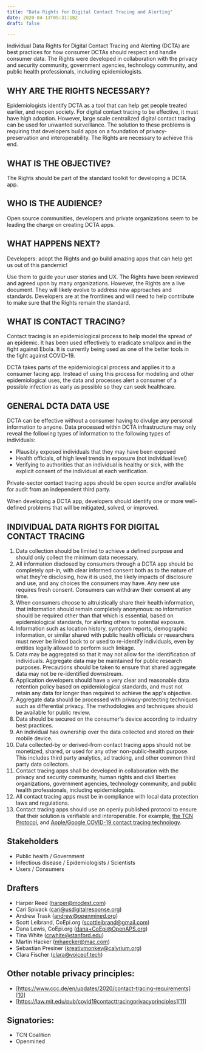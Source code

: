 ```yaml
---
title: "Data Rights for Digital Contact Tracing and Alerting"
date: 2020-04-13T05:31:18Z
draft: false

---
```


Individual Data Rights for Digital Contact Tracing and Alerting (DCTA) are best practices for how consumer DCTAs should respect and handle consumer data. The Rights were developed in collaboration with the privacy and security community, government agencies, technology community, and public health professionals, including epidemiologists. 

## WHY ARE THE RIGHTS NECESSARY?

Epidemiologists identify DCTA as a tool that can help get people treated earlier, and reopen society. For digital contact tracing to be effective, it must have high adoption. However, large scale centralized digital contact tracing can be used for unwanted surveillance. The solution to these problems is requiring that developers build apps on a foundation of privacy-preservation and interoperability. The Rights are necessary to achieve this end. 

## WHAT IS THE OBJECTIVE?

The Rights should be part of the standard toolkit for developing a DCTA app. 

## WHO IS THE AUDIENCE?

Open source communities, developers and private organizations seem to be leading the charge on creating DCTA apps. 

## WHAT HAPPENS NEXT? 

Developers: adopt the Rights and go build amazing apps that can help get us out of this pandemic! 

Use them to guide your user stories and UX. The Rights have been reviewed and agreed upon by many organizations. However, the Rights are a live document. They will likely evolve to address new approaches and standards. Developers are at the frontlines and will need to help contribute to make sure that the Rights remain the standard. 

## WHAT IS CONTACT TRACING?

Contact tracing is an epidemiological process to help model the spread of an epidemic. It has been used effectively to eradicate smallpox and in the fight against Ebola. It is currently being used as one of the better tools in the fight against COVID-19. 

DCTA takes parts of the epidemiological process and applies it to a consumer facing app. Instead of using this process for modeling and other epidemiological uses, the data and processes alert a consumer of a possible infection as early as possible so they can seek healthcare.

## GENERAL DCTA DATA USE

DCTA can be effective without a consumer having to divulge any personal information to anyone. Data processed within DCTA infrastructure may only reveal the following types of information to the following types of individuals:

  * Plausibly exposed individuals that they may have been exposed
  * Health officials, of high level trends in exposure (not individual level)
  * Verifying to authorities that an individual is healthy or sick, with the explicit consent of the individual at each verification.

Private-sector contact tracing apps should be open source and/or available for audit from an independent third party.

When developing a DCTA app, developers should identify one or more well-defined problems that will be mitigated, solved, or improved.

## INDIVIDUAL DATA RIGHTS FOR DIGITAL CONTACT TRACING

  1. Data collection should be limited to achieve a defined purpose and should only collect the minimum data necessary. 
  2. All information disclosed by consumers through a DCTA app should be completely opt-in, with clear informed consent both as to the nature of what they're disclosing, how it is used, the likely impacts of disclosure and use, and any choices the consumers may have. Any new use requires fresh consent. Consumers can withdraw their consent at any time.
  3. When consumers choose to altruistically share their health information, that information should remain completely anonymous: no information should be required other than that which is essential, based on epidemiological standards, for alerting others to potential exposure. 
  4. Information such as location history, symptom reports, demographic information, or similar shared with public health officials or researchers must never be linked back to or used to re-identify individuals, even by entities legally allowed to perform such linkage. 
  5. Data may be aggregated so that it may not allow for the identification of individuals. Aggregate data may be maintained for public research purposes. Precautions should be taken to ensure that shared aggregate data may not be re-identified downstream.  
  6. Application developers should have a very clear and reasonable data retention policy based on epidemiological standards, and must not retain any data for longer than required to achieve the app's objective.
  7. Aggregate data should be processed with privacy-protecting techniques such as differential privacy. The methodologies and techniques should be available for public review. 
  8. Data should be secured on the consumer's device according to industry best practices.
  9. An individual has ownership over the data collected and stored on their mobile device. 
  10. Data collected-by or derived-from contact tracing apps should not be monetized, shared, or used for any other non-public-health purpose. This includes third party analytics, ad tracking, and other common third party data collectors. 
  11. Contact tracing apps shall be developed in collaboration with the privacy and security community, human rights and civil liberties organizations, government agencies, technology community, and public health professionals, including epidemiologists.
  12. All contact tracing apps must be in compliance with local data protection laws and regulations.
  13. Contact tracing apps should use an openly published protocol to ensure that their solution is verifiable and interoperable. For example, [the TCN Protocol][4], and [Apple/Google COVID-19 contact tracing technology][5]. 

   [4]: https://www.google.com/url?q=https://github.com/TCNCoalition/TCN&sa=D&ust=1586831353409000
   [5]: https://www.google.com/url?q=https://www.apple.com/newsroom/2020/04/apple-and-google-partner-on-covid-19-contact-tracing-technology/&sa=D&ust=1586831353410000

## Stakeholders

  * Public health / Government
  * Infectious disease / Epidemiologists / Scientists
  * Users / Consumers

## Drafters

  * Harper Reed (harper@modest.com)
  * Cari Spivack (cari@usdigitalresponse.org)
  * Andrew Trask (andrew@openmined.org)
  * Scott Leibrand, CoEpi.org ([scottleibrand@gmail.com][6])
  * Dana Lewis, CoEpi.org (dana+CoEpi@OpenAPS.org)
  * Tina White ([crwhite@stanford.edu][7])
  * Martin Hacker ([mhaecker@mac.com][8])
  * Sebastian Presiner ([kreativmonkey@calyrium.org][9])
  * Clara Fischer (clara@voiceof.tech)

   [6]: mailto:scottleibrand@gmail.com
   [7]: mailto:crwhite@stanford.edu
   [8]: mailto:mhaecker@mac.com
   [9]: mailto:kreativmonkey@calyrium.org

## Other notable privacy principles:

  * [https://www.ccc.de/en/updates/2020/contact-tracing-requirements][10]
  * [https://law.mit.edu/pub/covid19contacttracingprivacyprinciples][11]

   [10]: https://www.google.com/url?q=https://www.ccc.de/en/updates/2020/contact-tracing-requirements&sa=D&ust=1586831353412000
   [11]: https://www.google.com/url?q=https://law.mit.edu/pub/covid19contacttracingprivacyprinciples&sa=D&ust=1586831353413000

## Signatories: 

  * TCN Coalition
  * Openmined
